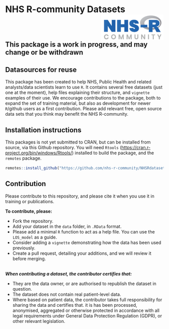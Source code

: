 
# NHS R-community Datasets <a href='https://nhsrcommunity.com/'><img src='assets/logo.png' align="right" height="80" /></a>

<br><br>

## This package is a work in progress, and may change or be withdrawn

## Datasources for reuse

This package has been created to help NHS, Public Health and related
analysts/data scientists learn to use `R`. It contains several free
datasets (just one at the moment), help files explaining their
structure, and `vignette` examples of their use. We encourage
contributions to the package, both to expand the set of training
material, but also as development for newer `R`/github users as a first
contribution. Please add relevant free, open source data sets that you
think may benefit the NHS R-community.

## Installation instructions

This packages is not yet submitted to CRAN, but can be installed from
source, via this Github repository. You will need `Rtools`
(<https://cran.r-project.org/bin/windows/Rtools/>) installed to build
the package, and the `remotes`
package.

``` r
remotes::install_github("https://github.com/nhs-r-community/NHSRdatasets")
```

## Contribution

Please contribute to this repository, and please cite it when you use it
in training or publications.

**To contribute, please:**

  - Fork the repository.
  - Add your dataset in the `data` folder, in `.RData` format.
  - Please add a minimal `R` function to act as a help file. You can use
    the `LOS_model` as a guide.
  - Consider adding a `vignette` demonstrating how the data has been
    used previously.
  - Create a pull request, detailing your additions, and we will review
    it before merging.

<br> ***When contributing a dataset, the contributor certifies that:***

  - They are the data owner, or are authorised to republish the dataset
    in question.
  - The dataset does not contain real patient-level data.
  - Where based on patient data, the contributor takes full
    responsibility for sharing the data and certifies that. it is has
    been processed, anonymised, aggregated or otherwise protected in
    accordance with all legal requirements under General Data Protection
    Regulation (GDPR), or other relevant legislation.

